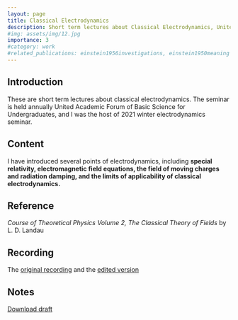 ```yaml
---
layout: page
title: Classical Electrodynamics
description: Short term lectures about Classical Electrodynamics, United Academic Forum of Basic Science for Undergraduates
#img: assets/img/12.jpg
importance: 3
#category: work
#related_publications: einstein1956investigations, einstein1950meaning
---
```


## Introduction

These are short term lectures about classical electrodynamics. The seminar is held annually United Academic Forum of Basic Science for Undergraduates, and I was the host of 2021 winter electrodynamics seminar.

## Content

I have introduced several points of electrodynamics, including **special relativity, electromagnetic field equations, the field of moving charges and radiation damping, and the limits of applicability of classical electrodynamics.**

## Reference

*Course of Theoretical Physics Volume 2, The Classical Theory of Fields* by L. D. Landau


## Recording

The [original recording](https://www.bilibili.com/video/BV12N411R7Y9/?vd_source=2aac4e9e3e957ce51597abac556541a3) and the [edited version](https://youtube.com/playlist?list=PL3EsaoWcuTRLhqlzm0Kvrm_eN83JA7vGW&si=nKr5CyrPxjov2AVI)


## Notes
[Download draft](https://Arendelle-ftl.github.io/assets/pdf/draft-of-elctrodynamics-lectures.pdf)